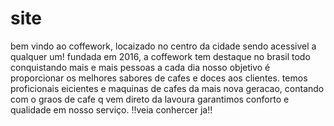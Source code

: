 # site
bem vindo ao coffework, locaizado no centro da cidade sendo acessivel a qualquer um!
fundada em 2016, a coffework tem destaque no brasil todo conquistando mais e mais pessoas a cada dia
nosso objetivo é proporcionar os melhores sabores de cafes e doces aos clientes.
temos proficionais eicientes e maquinas de cafes da mais nova geracao, contando com o graos de cafe q vem direto da lavoura
garantimos conforto e qualidade em nosso serviço.
!!veia conhercer ja!!

